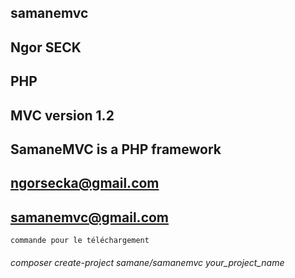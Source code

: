 
## samanemvc
## Ngor SECK
## PHP 
## MVC version 1.2
## SamaneMVC is a PHP framework
## ngorsecka@gmail.com
## samanemvc@gmail.com
```
commande pour le téléchargement
```
###### composer create-project samane/samanemvc your_project_name
